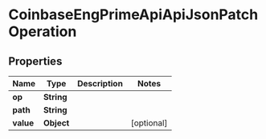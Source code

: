 
# CoinbaseEngPrimeApiApiJsonPatchOperation

## Properties
Name | Type | Description | Notes
------------ | ------------- | ------------- | -------------
**op** | **String** |  | 
**path** | **String** |  | 
**value** | **Object** |  |  [optional]



